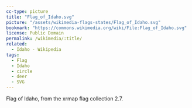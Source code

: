 ```yaml
---
cc-type: picture
title: "Flag_of_Idaho.svg"
picture: "/assets/wikimedia-flags-states/Flag_of_Idaho.svg"
bookmark: "https://commons.wikimedia.org/wiki/File:Flag_of_Idaho.svg"
license: Public Domain
permalink: /wikimedia/:title/
related:
  - Idaho - Wikipedia
tags:
  - Flag
  - Idaho
  - circle
  - deer
  - SVG
---
```

Flag of Idaho, from the xrmap flag collection 2.7.
